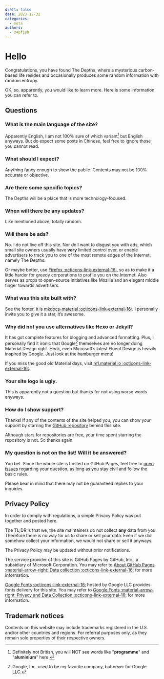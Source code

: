 ```yaml
---
draft: false
date: 2023-12-31
categories:
  - meta
authors:
  - z4pf1sh
---
```


# Hello

Congratulations, you have found The Depths, where a mysterious carbon-based life resides and occasionally produces some random information with random entropy.

<!-- more -->

OK, so, apparently, you would like to learn more. Here is some information you can refer to.

## Questions

### What is the main language of the site?

Apparently English, I am not 100% sure of which variant[^1] but English anyways. But do expect some posts in Chinese, feel free to ignore those you cannot read.

### What should I expect?

Anything fancy enough to show the public. Contents may not be 100% accurate or objective.

### Are there some specific topics?

The Depths will be a place that is more technology-focused.

### When will there be any updates?

Like mentioned above, totally random.

### Will there be ads?

No. I do not live off this site. Nor do I want to disgust you with ads, which small site owners usually have **very** limited control over, or enable advertisers to track you to one of the most remote edges of the Internet, namely The Depths.

Or maybe better, use [Firefox :octicons-link-external-16:](https://mozilla.org/firefox), so as to make it a little harder for greedy corporations to profile you on the Internet. Also serves as props to open-source initiatives like Mozilla and an elegant middle finger towards advertisers.

### What was this site built with?

See the footer, it is [mkdocs-material :octicons-link-external-16:](https://squidfunk.github.io/mkdocs-material/). I personally invite you to give it a star, it’s awesome.

### Why did not you use alternatives like Hexo or Jekyll?

It has got complete features for blogging and advanced formatting. Plus, I personally find it ironic that Google[^2] themselves are no longer doing Material Design right. Heck, even Microsoft’s latest Fluent Design is heavily inspired by Google. Just look at the hamburger menu!

If you miss the good old Material days, visit [m1.material.io :octicons-link-external-16:](https://m1.material.io/).

### Your site logo is ugly.

This is apparently not a question but thanks for not using worse words anyways.

### How do I show support?

Thanks! If any of the contents of the site helped you, you can show your support by starring the [GitHub repository](https://github.com/z4pf1sh/z4pf1sh) behind this site.

Although stars for repositories are free, your time spent starring the repository is not. So thanks again.

### My question is not on the list! Will it be answered?

You bet. Since the whole site is hosted on GitHub Pages, feel free to [open issues](https://github.com/z4pf1sh/z4pf1sh.github.io/issues/new) regarding your question, as long as you stay civil and follow the basic rules.

Please bear in mind that there may not be guaranteed replies to your inquiries.

## Privacy Policy

In order to comply with regulations, a simple Privacy Policy was put together and posted here.

The TL;DR is that we, the site maintainers do not collect **any** data from you. Therefore there is no way for us to share or sell your data. Even if we did somehow collect your information, we would not share or sell it anyways.

The Privacy Policy may be updated without prior notifications.

The service provider of this site is GitHub Pages by GitHub, Inc., a subsidiary of Microsoft Corporation. You may refer to [About GitHub Pages :material-arrow-right: Data collection :octicons-link-external-16:](https://docs.github.com/en/pages/getting-started-with-github-pages/about-github-pages#data-collection) for more information.

[Google Fonts :octicons-link-external-16:](https://fonts.google.com) hosted by Google LLC provides fonts delivery for this site. You may refer to [Google Fonts :material-arrow-right: Privacy and Data Collection :octicons-link-external-16:](https://developers.google.com/fonts/faq/privacy) for more information.

## Trademark notices

Contents on this website may include trademarks registered in the U.S. and/or other countries and regions. For referral purposes only, as they remain sole properties of their respective owners.

[^1]: Definitely not British, you will NOT see words like "**programme**" and "**aluminium**" here.
[^2]: Google, Inc. used to be my favorite company, but never for Google LLC.
